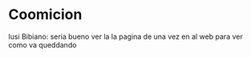 # Coomicion

lusi Bibiano: seria bueno ver la la pagina de una vez en al web para ver como va queddando
